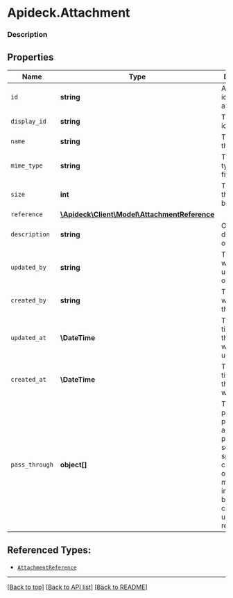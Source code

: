 # Apideck.Attachment

### Description

## Properties
Name | Type | Description | Notes
------------ | ------------- | ------------- | -------------
`id` | **string** | A unique identifier for an object. | [optional] 
`display_id` | **string** | The display id of the file | [optional] 
`name` | **string** | The name of the file | [optional] 
`mime_type` | **string** | The MIME type of the file. | [optional] 
`size` | **int** | The size of the file in bytes | [optional] 
`reference` | [**\Apideck\Client\Model\AttachmentReference**](AttachmentReference.md) |  | [optional] 
`description` | **string** | Optional description of the file | [optional] 
`updated_by` | **string** | The user who last updated the object. | [optional] 
`created_by` | **string** | The user who created the object. | [optional] 
`updated_at` | **\DateTime** | The date and time when the object was last updated. | [optional] 
`created_at` | **\DateTime** | The date and time when the object was created. | [optional] 
`pass_through` | **object[]** | The pass_through property allows passing service-specific, custom data or structured modifications in request body when creating or updating resources. | [optional] 





## Referenced Types:





* [`AttachmentReference`](AttachmentReference.md)







---

[[Back to top]](#) [[Back to API list]](../../../../README.md#documentation-for-api-endpoints) [[Back to README]](../../../../README.md)


